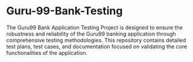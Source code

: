 # Guru-99-Bank-Testing
The Guru99 Bank Application Testing Project is designed to ensure the robustness and reliability of the Guru99 banking application through comprehensive testing methodologies. This repository contains detailed test plans, test cases, and documentation focused on validating the core functionalities of the application.

